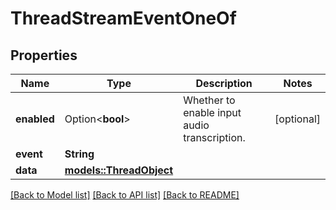 # ThreadStreamEventOneOf

## Properties

Name | Type | Description | Notes
------------ | ------------- | ------------- | -------------
**enabled** | Option<**bool**> | Whether to enable input audio transcription. | [optional]
**event** | **String** |  | 
**data** | [**models::ThreadObject**](ThreadObject.md) |  | 

[[Back to Model list]](../README.md#documentation-for-models) [[Back to API list]](../README.md#documentation-for-api-endpoints) [[Back to README]](../README.md)


